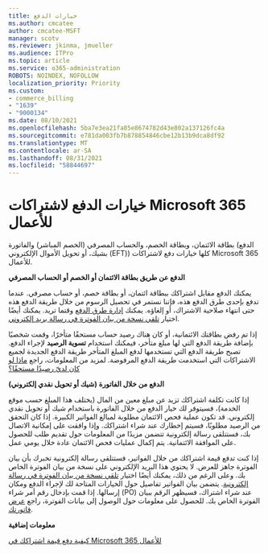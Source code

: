 ```yaml
---
title: خيارات الدفع
ms.author: cmcatee
author: cmcatee-MSFT
manager: scotv
ms.reviewer: jkinma, jmueller
ms.audience: ITPro
ms.topic: article
ms.service: o365-administration
ROBOTS: NOINDEX, NOFOLLOW
localization_priority: Priority
ms.custom:
- commerce_billing
- "1639"
- "9000134"
ms.date: 08/10/2021
ms.openlocfilehash: 5ba7e3ea21fa85e8674782d43e802a137126fc4a
ms.sourcegitcommit: e781da003fb7b878854846cbe12b13b9dca8df92
ms.translationtype: MT
ms.contentlocale: ar-SA
ms.lasthandoff: 08/31/2021
ms.locfileid: "58844697"
---
```

# <a name="payment-options-for-microsoft-365-for-business-subscriptions"></a>خيارات الدفع لاشتراكات Microsoft 365 للأعمال
  
بطاقة الائتمان، وبطاقة الخصم، والحساب المصرفي (الخصم المباشر) والفاتورة (الدفع بشيك، أو تحويل الأموال الإلكتروني (EFT)) كلها خيارات دفع لاشتراكات Microsoft 365 للأعمال.
  
**الدفع عن طريق بطاقة الائتمان أو الخصم أو الحساب المصرفي**
  
يمكنك الدفع مقابل اشتراكك ببطاقة ائتمان، أو بطاقة خصم، أو حساب مصرفي. عندما تدفع بإحدى طرق الدفع هذه، فإننا نستمر في تحصيل الرسوم من خلال طريقة الدفع هذه حتى انتهاء صلاحية الاشتراك، أو إلغاؤه. يمكنك [إدارة طرق الدفع](https://docs.microsoft.com/microsoft-365/commerce/billing-and-payments/manage-payment-methods) وقتما تريد. يمكنك أيضًا اختيار [تلقي نسخة من بيان الفوترة في رسالة بريد إلكتروني](https://docs.microsoft.com/microsoft-365/commerce/billing-and-payments/view-your-bill-or-invoice#receive-a-copy-of-your-billing-statement-in-email).

إذا تم رفض بطاقتك الائتمانية، أو كان هناك رصيد حساب مستحقًا متأخرًا، وقمت شخصيًا بإضافة طريقة الدفع التي لها مبلغ متأخر، فيمكنك استخدام **تسوية الرصيد** لإجراء الدفع. تصبح طريقة الدفع التي تستخدمها لدفع المبلغ المتأخر طريقة الدفع الجديدة لجميع الاشتراكات التي استخدمت طريقة الدفع المرفوضة. لمزيد من المعلومات، راجع [ماذا لو كان لديّ رصيدًا مستحقًا؟](https://docs.microsoft.com/microsoft-365/commerce/billing-and-payments/pay-for-your-subscription#what-if-i-have-an-outstanding-balance)

**الدفع من خلال الفاتورة (شيك أو تحويل نقدي إلكتروني)**
  
إذا كانت تكلفة اشتراكك تزيد عن مبلغ معين من المال (يختلف هذا المبلغ حسب موقع الخدمة)، فسيتوفر لك خيار الدفع من خلال الفاتورة باستخدام شيك أو تحويل نقدي إلكتروني. قد تكون عملية فحص الائتمان مطلوبة لمبالغ الفواتير الكبيرة. إذا كان التحقق من الرصيد مطلوبًا، فسيتم إخطارك عند شراء اشتراكك. وإذا وافقت على إمكانية الاتصال بك، فستتلقى رسالة إلكترونية تتضمن مزيدًا من المعلومات حول تقديم طلب للحصول على الموافقة الائتمانية. يتم إكمال عمليات فحص الائتمان عادة خلال يومي عمل.

إذا كنت تدفع قيمة اشتراكك من خلال الفواتير، فستتلقى رسالة إلكترونية تخبرك بأن بيان الفوترة جاهز للعرض. لا يحتوي هذا البريد الإلكتروني على نسخة من بيان الفوترة الخاص بك. وعلى الرغم من ذلك، يمكنك أيضًا اختيار [تلقي نسخة من بيان الفوترة في رسالة إلكترونية](https://docs.microsoft.com/microsoft-365/commerce/billing-and-payments/view-your-bill-or-invoice#receive-a-copy-of-your-billing-statement-in-email). يتضمن بيان الفواتير تفاصيل حول الخيارات المتاحة لك لإجراء الدفع ومكان إرسالها. إذا قمت بإدخال رقم أمر شراء (PO) عند شراء اشتراك، فسيظهر الرقم ببيان الفوترة الخاص بك. للحصول على معلومات حول الوصول إلى بيانات الفوترة، راجع [عرض فاتورتك](https://docs.microsoft.com/microsoft-365/commerce/billing-and-payments/view-your-bill-or-invoice).
  
**معلومات إضافية**
  
[كيفية دفع قيمة اشتراكك في Microsoft 365 للأعمال](https://docs.microsoft.com/microsoft-365/commerce/billing-and-payments/pay-for-your-subscription)